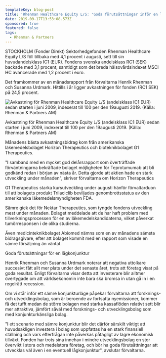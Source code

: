 ```yaml
---
templateKey: blog-post
title: 'Rhenman Healthcare Equity L/S: "Goda förutsättningar inför en lågkonjunktur"'
date: 2019-09-17T13:53:08.573Z
sponsored: true
featured: false
tags:
  - Rhenman & Partners
---
```

STOCKHOLM (Fonder Direkt) Sektorhedgefonden Rhenman Healthcare Equity L/S föll tillbaka med 4,1 procent i augusti, sett till sin huvudandelsklass IC1 (EUR). Fondens svenska andelsklass RC1 (SEK) backade med 3,1 procent, samtidigt som det breda hälsovårdsindexet MSCI HC avancerade med 1,2 procent i euro.



Det framkommer av en månadsrapport från förvaltarna Henrik Rhenman och Susanna Urdmark. Hittills i år ligger avkastningen för fonden (RC1 SEK) på 24,5 procent.

![Avkastning för Rhenman Healthcare Equity L/S (andelsklass IC1 EUR) sedan starten i juni 2009, indexerat till 100 per den 19augusti 2019. (Källa: Rhenman & Partners AM)](/img/rhenman-hc-aug.png "Avkastning för Rhenman Healthcare Equity L/S (andelsklass IC1 EUR) sedan starten i juni 2009, indexerat till 100 per den 19augusti 2019. (Källa: Rhenman & Partners AM)")

<span class="image-caption">Avkastning för Rhenman Healthcare Equity L/S (andelsklass IC1 EUR) sedan starten i juni 2009, indexerat till 100 per den 19augusti 2019. (Källa: Rhenman & Partners AM)</span>

Månadens bästa avkastningsbidrag kom från amerikanska läkemedelsbolaget Horizon Therapeutics och bioteknikbolaget G1 Therapeutics.



"I samband med en mycket god delårsrapport som överträffade förväntningarna bekräftade bolaget möjligheten för Teprotumumab att bli godkänd redan i början av nästa år. Detta gjorde att aktien hade en stark utveckling under månaden", skriver förvaltarna om Horizon Therapeutics



G1 Therapeutics starka kursutveckling under augusti hänför förvaltarduon till att bolagets produkt Trilaciclib beviljades genombrottsstatus av den amerikanska läkemedelsmyndigheten FDA.



Sämre gick det för Nektar Therapeutics, som tyngde fondens utveckling mest under månaden. Bolaget meddelade att de har haft problem med tillverkningsprocessen för en av läkemedelskandidaterna, vilket påverkat tumörresponsen i de olika studierna.



Även medicinteknikbolaget Abiomed nämns som en av månadens sämsta bidragsgivare, efter att bolaget kommit med en rapport som visade en sämre försäljning än väntat.



Goda förutsättningar för en lågkonjunktur



Henrik Rhenman och Susanna Urdmark noterar att negativa uttolkare succesivt fått allt mer plats under det senaste året, trots att företag visat på goda resultat. Enligt förvaltarna visar detta att investerare blir alltmer övertygade om att världsekonomin inte bara ska bromsa in utan gå in i en regelrätt recession.



Om vi står inför ett sämre konjunkturläge påpekar förvaltarna att forsknings- och utvecklingsbolag, som är beroende av fortsatta nyemissioner, kommer få det tufft medan de större bolagen med starka kassaflöden relativt sett blir mer attraktiva, jämfört såväl med forsknings- och utvecklingsbolag som med konjunkturkänsliga bolag.



"I ett scenario med sämre konjunktur blir det därför särskilt viktigt att huvudsakligen investera i bolag som uppfattas ha en stark finansiell ställning och vars efterfrågan inte påverkas påtagligt av lägre ekonomisk tillväxt. Fonden har trots sina innehav i mindre utvecklingsbolag en stor övervikt i stora och medelstora företag, och bör ha goda förutsättningar att utvecklas väl även i en eventuell lågkonjunktur", avslutar förvaltarna.
